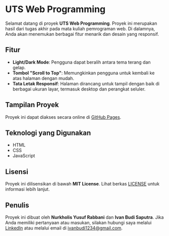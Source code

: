 # UTS Web Programming

Selamat datang di proyek **UTS Web Programming**. Proyek ini merupakan hasil dari tugas akhir pada mata kuliah pemrograman web. Di dalamnya, Anda akan menemukan berbagai fitur menarik dan desain yang responsif.

## Fitur

- **Light/Dark Mode**: Pengguna dapat beralih antara tema terang dan gelap.
- **Tombol "Scroll to Top"**: Memungkinkan pengguna untuk kembali ke atas halaman dengan mudah.
- **Tata Letak Responsif**: Halaman dirancang untuk tampil dengan baik di berbagai ukuran layar, termasuk desktop dan perangkat seluler.

## Tampilan Proyek

Proyek ini dapat diakses secara online di [GitHub Pages](https://nurkholisyusufrabbani.github.io/UTS-Web-Programming/).

## Teknologi yang Digunakan

- HTML
- CSS
- JavaScript

## Lisensi

Proyek ini dilisensikan di bawah **MIT License**. Lihat berkas [LICENSE](LICENSE) untuk informasi lebih lanjut.

## Penulis

Proyek ini dibuat oleh **Nurkholis Yusuf Rabbani** dan **Ivan Budi Saputra**. Jika Anda memiliki pertanyaan atau masukan, silakan hubungi saya melalui [LinkedIn](https://www.linkedin.com/in/nurkholisyusufrabbani/) atau melalui email di [ivanbudi1234@gmail.com](mailto:ivanbudi1234@gmail.com).
